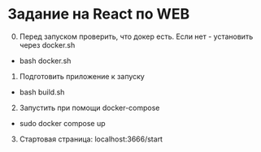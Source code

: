 # Задание на React по WEB

0. Перед запуском проверить, что докер есть. Если нет - установить через docker.sh
- bash docker.sh

1. Подготовить приложение к запуску
- bash build.sh

2. Запустить при помощи docker-compose
- sudo docker compose up

3. Стартовая страница: localhost:3666/start
